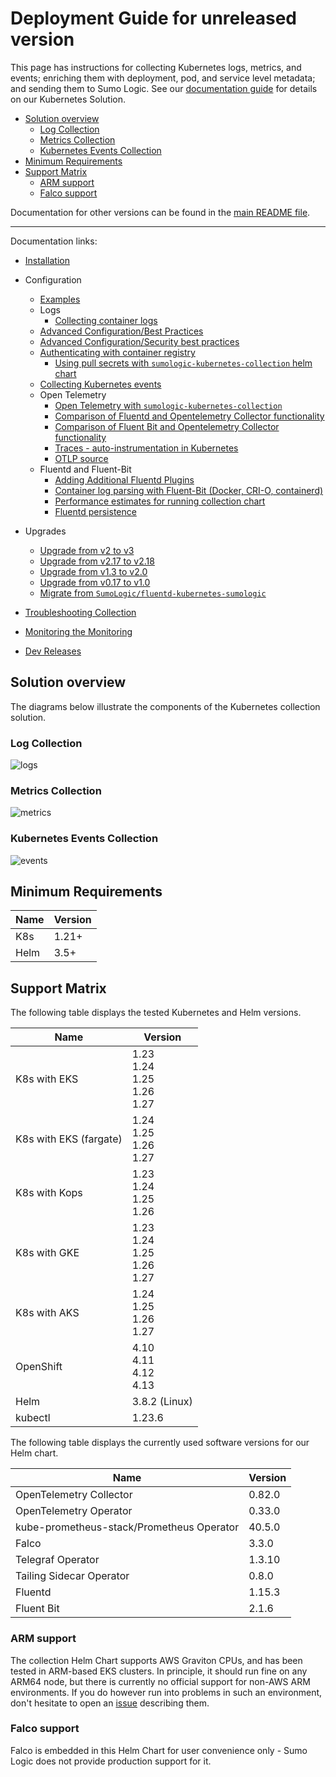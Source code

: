 # Deployment Guide for unreleased version

This page has instructions for collecting Kubernetes logs, metrics, and events; enriching them with deployment, pod, and service level
metadata; and sending them to Sumo Logic. See our [documentation guide](https://help.sumologic.com/docs/observability/kubernetes/) for
details on our Kubernetes Solution.

- [Solution overview](#solution-overview)
  - [Log Collection](#log-collection)
  - [Metrics Collection](#metrics-collection)
  - [Kubernetes Events Collection](#kubernetes-events-collection)
- [Minimum Requirements](#minimum-requirements)
- [Support Matrix](#support-matrix)
  - [ARM support](#arm-support)
  - [Falco support](#falco-support)

Documentation for other versions can be found in the
[main README file](https://github.com/SumoLogic/sumologic-kubernetes-collection/blob/main/README.md#documentation).

---

Documentation links:

- [Installation](/docs/installation.md)

- Configuration

  - [Examples](/docs/configuration-examples.md)
  - Logs
    - [Collecting container logs](/docs/collecting-container-logs.md)
  - [Advanced Configuration/Best Practices](/docs/best-practices.md)
  - [Advanced Configuration/Security best practices](/docs/security-best-practices.md)
  - [Authenticating with container registry](/docs/working-with-container-registries.md#authenticating-with-container-registry)
    - [Using pull secrets with `sumologic-kubernetes-collection` helm chart](/docs/working-with-container-registries.md#authenticating-with-container-registry)
  - [Collecting Kubernetes events](/docs/collecting-kubernetes-events.md)
  - Open Telemetry
    - [Open Telemetry with `sumologic-kubernetes-collection`](/docs/opentelemetry-collector.md)
    - [Comparison of Fluentd and Opentelemetry Collector functionality](/docs/fluent/fluentd-otc-comparison.md)
    - [Comparison of Fluent Bit and Opentelemetry Collector functionality](/docs/fluentbit-otc-comparison.md)
    - [Traces - auto-instrumentation in Kubernetes](https://help.sumologic.com/docs/apm/traces/get-started-transaction-tracing/opentelemetry-instrumentation/kubernetes)
    - [OTLP source](/docs/otlp-source.md)
  - Fluentd and Fluent-Bit
    - [Adding Additional Fluentd Plugins](/docs/fluent/additional-fluentd-plugins.md)
    - [Container log parsing with Fluent-Bit (Docker, CRI-O, containerd)](/docs/fluent/container-logs.md)
    - [Performance estimates for running collection chart](/docs/fluent/performance.md)
    - [Fluentd persistence](/docs/fluent/fluentd-persistence.md)

- Upgrades

  - [Upgrade from v2 to v3][migration-doc-v3]
  - [Upgrade from v2.17 to v2.18][migration-doc-v2.18]
  - [Upgrade from v1.3 to v2.0][migration-doc-v2]
  - [Upgrade from v0.17 to v1.0][migration-doc-v1]
  - [Migrate from `SumoLogic/fluentd-kubernetes-sumologic`][migration-steps]

- [Troubleshooting Collection](/docs/troubleshoot-collection.md)
- [Monitoring the Monitoring](/docs/monitoring-lag.md)
- [Dev Releases](/docs/dev.md)

[migration-doc-v3]: ./v3-migration-doc.md
[migration-doc-v2.18]: https://github.com/SumoLogic/sumologic-kubernetes-collection/blob/release-v2/deploy/docs/v2-18-migration.md
[migration-doc-v2]: https://github.com/SumoLogic/sumologic-kubernetes-collection/blob/release-v2/deploy/docs/v2_migration_doc.md
[migration-doc-v1]: https://github.com/SumoLogic/sumologic-kubernetes-collection/blob/release-v2/deploy/docs/v1_migration_doc.md
[migration-steps]: https://github.com/SumoLogic/sumologic-kubernetes-collection/blob/release-v2/deploy/docs/Migration_Steps.md

## Solution overview

The diagrams below illustrate the components of the Kubernetes collection solution.

### Log Collection

![logs](/images/logs.png)

### Metrics Collection

![metrics](/images/metrics.png)

### Kubernetes Events Collection

![events](/images/events.png)

## Minimum Requirements

| Name | Version |
| ---- | ------- |
| K8s  | 1.21+   |
| Helm | 3.5+    |

## Support Matrix

The following table displays the tested Kubernetes and Helm versions.

| Name                   | Version                                  |
| ---------------------- | ---------------------------------------- |
| K8s with EKS           | 1.23<br/>1.24<br/>1.25<br/>1.26<br/>1.27 |
| K8s with EKS (fargate) | 1.24<br/>1.25<br/>1.26<br/>1.27          |
| K8s with Kops          | 1.23<br/>1.24<br/>1.25<br/>1.26          |
| K8s with GKE           | 1.23<br/>1.24<br/>1.25<br/>1.26<br/>1.27 |
| K8s with AKS           | 1.24<br/>1.25<br/>1.26<br/>1.27          |
| OpenShift              | 4.10<br/>4.11<br/>4.12</br>4.13          |
| Helm                   | 3.8.2 (Linux)                            |
| kubectl                | 1.23.6                                   |

The following table displays the currently used software versions for our Helm chart.

| Name                                      | Version |
| ----------------------------------------- | ------- |
| OpenTelemetry Collector                   | 0.82.0  |
| OpenTelemetry Operator                    | 0.33.0  |
| kube-prometheus-stack/Prometheus Operator | 40.5.0  |
| Falco                                     | 3.3.0   |
| Telegraf Operator                         | 1.3.10  |
| Tailing Sidecar Operator                  | 0.8.0   |
| Fluentd                                   | 1.15.3  |
| Fluent Bit                                | 2.1.6   |

### ARM support

The collection Helm Chart supports AWS Graviton CPUs, and has been tested in ARM-based EKS clusters. In principle, it should run fine on any
ARM64 node, but there is currently no official support for non-AWS ARM environments. If you do however run into problems in such an
environment, don't hesitate to open an [issue][issues] describing them.

[issues]: https://github.com/SumoLogic/sumologic-kubernetes-collection/issues

### Falco support

Falco is embedded in this Helm Chart for user convenience only - Sumo Logic does not provide production support for it.
